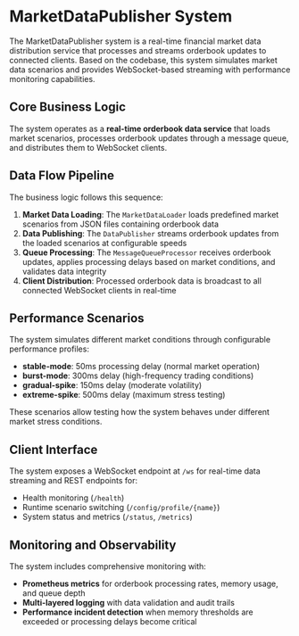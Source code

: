 # MarketDataPublisher System

The MarketDataPublisher system is a real-time financial market data distribution service that processes and streams orderbook updates to connected clients. Based on the codebase, this system simulates market data scenarios and provides WebSocket-based streaming with performance monitoring capabilities.

## Core Business Logic

The system operates as a **real-time orderbook data service** that loads market scenarios, processes orderbook updates through a message queue, and distributes them to WebSocket clients.

## Data Flow Pipeline

The business logic follows this sequence:

1. **Market Data Loading**: The `MarketDataLoader` loads predefined market scenarios from JSON files containing orderbook data
2. **Data Publishing**: The `DataPublisher` streams orderbook updates from the loaded scenarios at configurable speeds
3. **Queue Processing**: The `MessageQueueProcessor` receives orderbook updates, applies processing delays based on market conditions, and validates data integrity
4. **Client Distribution**: Processed orderbook data is broadcast to all connected WebSocket clients in real-time

## Performance Scenarios

The system simulates different market conditions through configurable performance profiles:

* **stable-mode**: 50ms processing delay (normal market operation)
* **burst-mode**: 300ms delay (high-frequency trading conditions)
* **gradual-spike**: 150ms delay (moderate volatility)
* **extreme-spike**: 500ms delay (maximum stress testing)

These scenarios allow testing how the system behaves under different market stress conditions.

## Client Interface

The system exposes a WebSocket endpoint at `/ws` for real-time data streaming and REST endpoints for:

* Health monitoring (`/health`)
* Runtime scenario switching (`/config/profile/{name}`)
* System status and metrics (`/status`, `/metrics`)

## Monitoring and Observability

The system includes comprehensive monitoring with:

* **Prometheus metrics** for orderbook processing rates, memory usage, and queue depth
* **Multi-layered logging** with data validation and audit trails
* **Performance incident detection** when memory thresholds are exceeded or processing delays become critical
